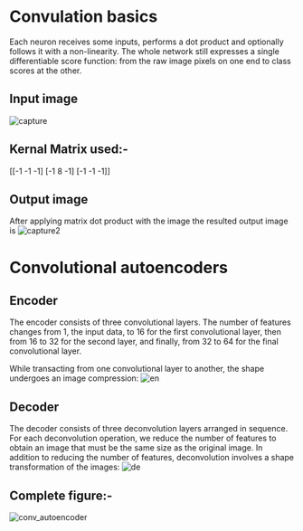 # Convulation basics
Each neuron receives some inputs, performs a dot product and optionally follows it with a non-linearity. The whole network still expresses a single differentiable score function: from the raw image pixels on one end to class scores at the other.

## Input image
![capture](https://user-images.githubusercontent.com/23000971/33498854-ee1ad20c-d6f8-11e7-8745-615526769217.JPG)

## Kernal Matrix used:-
[[-1 -1 -1]
 [-1  8 -1]
 [-1 -1 -1]]
 
 ## Output image
 After applying matrix dot product with the image the resulted output image is 
![capture2](https://user-images.githubusercontent.com/23000971/33498872-f9d51418-d6f8-11e7-8191-4ee8944c4a8e.JPG)
 

# Convolutional autoencoders

## Encoder

The encoder consists of three convolutional layers. The number of features changes from 1, the input data, to 16 for the first convolutional layer, then from 16 to 32 for the second layer, and finally, from 32 to 64 for the final convolutional layer.

While transacting from one convolutional layer to another, the shape undergoes an image compression:
![en](https://user-images.githubusercontent.com/23000971/33498625-16bba1f6-d6f8-11e7-9ae6-4e0f87ccbee8.png)

## Decoder

The decoder consists of three deconvolution layers arranged in sequence. For each deconvolution operation, we reduce the number of features to obtain an image that must be the same size as the original image. In addition to reducing the number of features, deconvolution involves a shape transformation of the images:
![de](https://user-images.githubusercontent.com/23000971/33498634-21cd81cc-d6f8-11e7-817a-ea50417ca001.png)


## Complete figure:-
![conv_autoencoder](https://user-images.githubusercontent.com/23000971/33498647-2c8a1274-d6f8-11e7-9768-ee5c80853d88.png)

